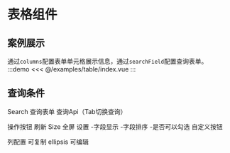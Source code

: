 # 表格组件

## 案例展示
通过`columns`配置表单单元格展示信息，通过`searchField`配置查询表单。
:::demo
<<< @/examples/table/index.vue
:::

## 查询条件
Search
  查询表单
  查询Api（Tab切换查询）

操作按钮
  刷新
  Size
  全屏
  设置
    -字段显示
    -字段排序
    -是否可以勾选
  自定义按钮

列配置
  可复制
  ellipsis
  可编辑
## 